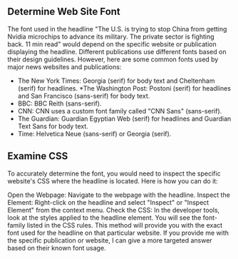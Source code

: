## Determine Web Site Font
The font used in the headline "The U.S. is trying to stop China from getting Nvidia microchips to advance its military. The private sector is fighting back. 11 min read" would depend on the specific website or publication displaying the headline. Different publications use different fonts based on their design guidelines. However, here are some common fonts used by major news websites and publications:

  * The New York Times: Georgia (serif) for body text and Cheltenham (serif) for headlines.
  *The Washington Post: Postoni (serif) for headlines and San Francisco (sans-serif) for body text.
  * BBC: BBC Reith (sans-serif).
  * CNN: CNN uses a custom font family called "CNN Sans" (sans-serif).
  * The Guardian: Guardian Egyptian Web (serif) for headlines and Guardian Text Sans for body text.
  * Time: Helvetica Neue (sans-serif) or Georgia (serif).
## Examine CSS
To accurately determine the font, you would need to inspect the specific website's CSS where the headline is located. Here is how you can do it:

Open the Webpage: Navigate to the webpage with the headline.
Inspect the Element: Right-click on the headline and select "Inspect" or "Inspect Element" from the context menu.
Check the CSS: In the developer tools, look at the styles applied to the headline element. You will see the font-family listed in the CSS rules.
This method will provide you with the exact font used for the headline on that particular website. If you provide me with the specific publication or website, I can give a more targeted answer based on their known font usage.
